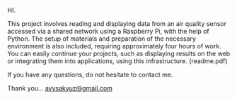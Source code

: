 HI.

This project involves reading and displaying data from an air quality sensor accessed via a shared network 
using a Raspberry Pi, with the help of Python. The setup of materials and preparation of the necessary 
environment is also included, requiring approximately four hours of work. You can easily continue your 
projects, such as displaying results on the web or integrating them into applications, using this 
infrastructure. (readme.pdf)

If you have any questions, do not hesitate to contact me. 

Thank you...
avysakyuz@gmail.com
